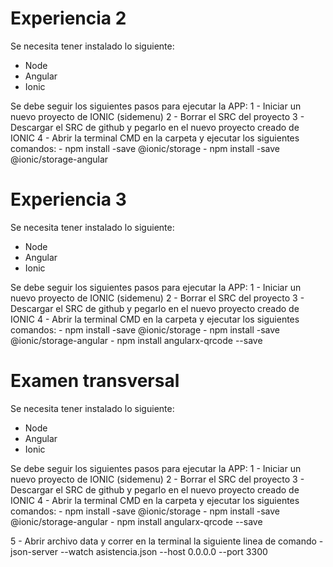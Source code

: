 # Experiencia 2

Se necesita tener instalado lo siguiente:
 - Node
 - Angular
 - Ionic

Se debe seguir los siguientes pasos para ejecutar la APP:
1 - Iniciar un nuevo proyecto de IONIC (sidemenu)
2 - Borrar el SRC del proyecto
3 - Descargar el SRC de github y pegarlo en el nuevo proyecto creado de IONIC
4 - Abrir la terminal CMD en la carpeta y ejecutar los siguientes comandos:
    - npm install -save @ionic/storage
    - npm install -save @ionic/storage-angular

# Experiencia 3

Se necesita tener instalado lo siguiente:
 - Node
 - Angular
 - Ionic

 Se debe seguir los siguientes pasos para ejecutar la APP:
1 - Iniciar un nuevo proyecto de IONIC (sidemenu)
2 - Borrar el SRC del proyecto
3 - Descargar el SRC de github y pegarlo en el nuevo proyecto creado de IONIC
4 - Abrir la terminal CMD en la carpeta y ejecutar los siguientes comandos:
    - npm install -save @ionic/storage
    - npm install -save @ionic/storage-angular
    - npm install angularx-qrcode --save

# Examen transversal

Se necesita tener instalado lo siguiente:
 - Node
 - Angular
 - Ionic

 Se debe seguir los siguientes pasos para ejecutar la APP:
1 - Iniciar un nuevo proyecto de IONIC (sidemenu)
2 - Borrar el SRC del proyecto
3 - Descargar el SRC de github y pegarlo en el nuevo proyecto creado de IONIC
4 - Abrir la terminal CMD en la carpeta y ejecutar los siguientes comandos:
    - npm install -save @ionic/storage
    - npm install -save @ionic/storage-angular
    - npm install angularx-qrcode --save

5 - Abrir archivo data y correr en la terminal la siguiente linea de comando
    - json-server --watch asistencia.json --host 0.0.0.0 --port 3300
